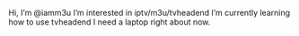 Hi, I’m @iamm3u
I’m interested in iptv/m3u/tvheadend
I’m currently learning how to use tvheadend
I need a laptop right about now.
